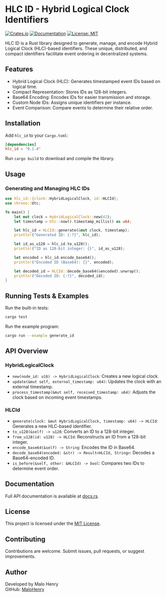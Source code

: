 # HLC ID - Hybrid Logical Clock Identifiers

[![Crates.io](https://img.shields.io/crates/v/hlc_id.svg)](https://crates.io/crates/hlc_id)
[![Documentation](https://docs.rs/hlc_id/badge.svg)](https://docs.rs/hlc_id)
[![License: MIT](https://img.shields.io/badge/License-MIT-yellow.svg)](https://opensource.org/licenses/MIT)

HLC ID is a Rust library designed to generate, manage, and encode Hybrid Logical Clock (HLC)-based identifiers. These unique, distributed, and compact identifiers facilitate event ordering in decentralized systems.

## Features

- Hybrid Logical Clock (HLC): Generates timestamped event IDs based on logical time.
- Compact Representation: Stores IDs as 128-bit integers.
- Base64 Encoding: Encodes IDs for easier transmission and storage.
- Custom Node IDs: Assigns unique identifiers per instance.
- Event Comparison: Compare events to determine their relative order.

## Installation

Add `hlc_id` to your `Cargo.toml`:

```toml
[dependencies]
hlc_id = "0.1.4"
```

Run `cargo build` to download and compile the library.

## Usage

### Generating and Managing HLC IDs

```rust
use hlc_id::{clock::HybridLogicalClock, id::HLCId};
use chrono::Utc;

fn main() {
    let mut clock = HybridLogicalClock::new(42);
    let timestamp = Utc::now().timestamp_millis() as u64;

    let hlc_id = HLCId::generate(&mut clock, timestamp);
    println!("Generated ID: {:?}", hlc_id);

    let id_as_u128 = hlc_id.to_u128();
    println!("ID as 128-bit integer: {}", id_as_u128);

    let encoded = hlc_id.encode_base64();
    println!("Encoded ID (Base64): {}", encoded);

    let decoded_id = HLCId::decode_base64(&encoded).unwrap();
    println!("Decoded ID: {:?}", decoded_id);
}
```

## Running Tests & Examples

Run the built-in tests:
```sh
cargo test
```

Run the example program:
```sh
cargo run --example generate_id
```

## API Overview

### HybridLogicalClock
- `new(node_id: u16) -> HybridLogicalClock`: Creates a new logical clock.
- `update(&mut self, external_timestamp: u64)`: Updates the clock with an external timestamp.
- `process_timestamp(&mut self, received_timestamp: u64)`: Adjusts the clock based on incoming event timestamps.

### HLCId
- `generate(clock: &mut HybridLogicalClock, timestamp: u64) -> HLCId`: Generates a new HLC-based identifier.
- `to_u128(&self) -> u128`: Converts an ID to a 128-bit integer.
- `from_u128(id: u128) -> HLCId`: Reconstructs an ID from a 128-bit integer.
- `encode_base64(&self) -> String`: Encodes the ID in Base64.
- `decode_base64(encoded: &str) -> Result<HLCId, String>`: Decodes a Base64-encoded ID.
- `is_before(&self, other: &HLCId) -> bool`: Compares two IDs to determine event order.

## Documentation

Full API documentation is available at [docs.rs](https://docs.rs/hlc_id).

## License

This project is licensed under the [MIT License](LICENSE).

## Contributing

Contributions are welcome. Submit issues, pull requests, or suggest improvements.

## Author

Developed by Malo Henry  
GitHub: [MaloHenry](https://github.com/MaloHenry)

